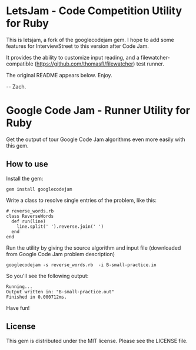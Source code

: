 LetsJam - Code Competition Utility for Ruby
====

This is letsjam, a fork of the googlecodejam gem.  I hope to add some features for InterviewStreet to this version after Code Jam.

It provides the ability to customize input reading, and a filewatcher-compatible (https://github.com/thomasfl/filewatcher) test runner.

The original README appears below. Enjoy.

-- Zach.

Google Code Jam - Runner Utility for Ruby
====

Get the output of tour Google Code Jam algorithms even more easily with this gem.

How to use
---

Install the gem:

    gem install googlecodejam

Write a class to resolve single entries of the problem, like this:

    # reverse_words.rb
    class ReverseWords
      def run(line)
        line.split(' ').reverse.join(' ')
      end
    end

Run the utility by giving the source algorithm and input file (downloaded from Google Code Jam problem description)

    googlecodejam -s reverse_words.rb  -i B-small-practice.in

So you'll see the following output:

    Running...
    Output written in: "B-small-practice.out"
    Finished in 0.000712ms.

Have fun!

License
---

This gem is distributed under the MIT license. Please see the LICENSE file.
